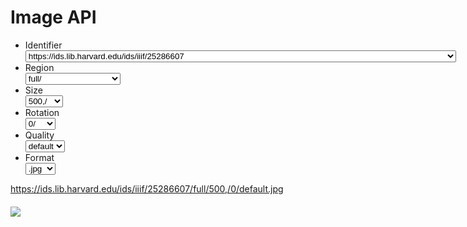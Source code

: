 # Image API

<script>
    function showImage() {
        identifier = getSelected('identifier');
        region = getSelected('region');
        size = getSelected('size');
        rotation = getSelected('rotation');
        quality = getSelected('quality');
        format = getSelected('format');

        url = identifier + "/" + region + "/" + size + "/" + rotation + "/" + quality + format;

        link = document.getElementById('link');
        link.href = url
        link.innerHTML = url 

        img = document.getElementById('iiif-image-api-img');
        img.src = url
    }

    function getSelected(ident) {
        select = document.getElementById(ident);
        return select.options[select.selectedIndex].value;
    }
</script>


<ul class="demo">
    <li>
      <div class="attr" id="server">Identifier</div>
      <div class="attr2">
        <select id="identifier" onchange="showImage(); return true">
            <option value="https://ids.lib.harvard.edu/ids/iiif/25286607">https://ids.lib.harvard.edu/ids/iiif/25286607</option>
            <option value="https://dlcs.io/iiif-img/wellcome/5/b14658197.jp2">https://dlcs.io/iiif-img/wellcome/5/b14658197.jp2</option>
            <option value="https://iiif.io/api/image/3.0/example/reference/9ee11092dfd2782634f5e8e2c87c16d5-uclamss_1841_diary_07_02">https://iiif.io/api/image/3.0/example/reference/9ee11092dfd2782634f5e8e2c87c16d5-uclamss_1841_diary_07_02</option>
            <option value="https://ids.si.edu/ids/iiif/CHSDM-317E001E9E352-000001">https://ids.si.edu/ids/iiif/CHSDM-317E001E9E352-000001</option>
            <option value="https://ids.si.edu/ids/iiif/SAAM-1930.12.50_1">https://ids.si.edu/ids/iiif/SAAM-1930.12.50_1</option>
        </select>
      </div>
    </li>
    <li>
      <div class="attr">Region</div>
      <div class="attr2">
        <select id="region" class="changeIIIF" onchange="showImage(); return true">
          <option value="full">full/</option>
          <option value="square">square</option>
          <option value="1000,100,3000,2000">1000,100,3000,2000</option>
          <option value="2000,3000,2000,3000">2000,3000,2000,3000</option>
        </select>
      </div>
    </li>
    <li>
      <div class="attr">Size</div><div class="attr2">
        <select id="size" class="changeIIIF" onchange="showImage(); return true">
          <option value="2000,">2000,/</option>
          <option value="1000,">1000,/</option>
          <option value="500," selected="selected">500,/</option>
          <option value="250,">250,/</option>
        </select>
      </div>
    </li>
    <li>
      <div class="attr">Rotation</div>
      <div class="attr2">
        <select id="rotation" class="changeIIIF" onchange="showImage(); return true">
          <option value="0">0/</option>
          <option value="45">45/</option>
          <option value="90">90/</option>
          <option value="135">135/</option>
          <option value="180">180/</option>
          <option value="225">225/</option>
          <option value="270">270/</option>
          <option value="315">315/</option>
          <option value="!0">!0</option>
          <option value="!180">!180</option>
        </select>
      </div>
    </li>
    <li>
      <div class="attr">Quality</div>
      <div class="attr2">
        <select id="quality" class="changeIIIF" onchange="showImage(); return true">
          <option value="default">default</option>
          <option value="color">color</option>
          <option value="gray">gray</option>
          <option value="bitonal">bitonal</option>
        </select>
        </div>
    </li>
    <li>
      <div class="attr">Format</div>
      <div class="attr2">
        <select id="format" class="changeIIIF" onchange="showImage(); return true">
          <option value=".jpg">.jpg</option>
          <option value=".png">.png</option>
          <option value=".gif">.gif</option>
        </select>
      </div>
    </li>
</ul>
<div style="margin-bottom:20px;">
    <a id="link" class="centre" href="https://ids.lib.harvard.edu/ids/iiif/25286607/full/500,/0/default.jpg" id="image-url" target="_blank" rel="noopener noreferrer">https://ids.lib.harvard.edu/ids/iiif/25286607/full/500,/0/default.jpg</a>
</div>
<div class="iiif-image-api text-center">
    <img class="centre" id="iiif-image-api-img" src="https://ids.lib.harvard.edu/ids/iiif/25286607/full/500,/0/native.jpg">
</div>

<script>
    showImage()
</script>    
